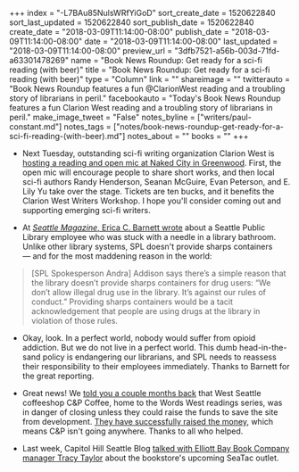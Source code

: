 +++
index = "-L7BAu85NulsWRfYiGoD"
sort_create_date = 1520622840
sort_last_updated = 1520622840
sort_publish_date = 1520622840
create_date = "2018-03-09T11:14:00-08:00"
publish_date = "2018-03-09T11:14:00-08:00"
date = "2018-03-09T11:14:00-08:00"
last_updated = "2018-03-09T11:14:00-08:00"
preview_url = "3dfb7521-a56b-003d-71fd-a63301478269"
name = "Book News Roundup: Get ready for a sci-fi reading (with beer)"
title = "Book News Roundup: Get ready for a sci-fi reading (with beer)"
type = "Column"
link = ""
shareimage = ""
twitterauto = "Book News Roundup features a fun @ClarionWest reading and a troubling story of librarians in peril."
facebookauto = "Today's Book News Roundup features a fun Clarion West reading and a troubling story of librarians in peril."
make_image_tweet = "False"
notes_byline = ["writers/paul-constant.md"]
notes_tags = ["notes/book-news-roundup-get-ready-for-a-sci-fi-reading-(with-beer).md"]
notes_about = ""
books = ""
+++
* Next Tuesday, outstanding sci-fi writing organization Clarion West is [hosting a reading and open mic at Naked City in Greenwood](https://www.clarionwest.org/brewing-other-worlds/). First, the open mic will encourage people to share short works, and then local sci-fi authors Randy Henderson, Seanan McGuire, Evan Peterson, and E. Lily Yu take over the stage. Tickets are ten bucks, and it benefits the Clarion West Writers Workshop. I hope you'll consider coming out and supporting emerging sci-fi writers.

* At [*Seattle Magazine*, Erica C. Barnett wrote](http://seattlemag.com/news-and-features/seattle-library-employee-was-stuck-needle-should-branches-make-changes-deal-opioid) about a Seattle Public Library employee who was stuck with a needle in a library bathroom. Unlike other library systems, SPL doesn't provide sharps containers — and for the most maddening reason in the world:

<blockquote>[SPL Spokesperson Andra] Addison says there’s a simple reason that the library doesn’t provide sharps containers for drug users: “We don’t allow illegal drug use in the library. It’s against our rules of conduct.” Providing sharps containers would be a tacit acknowledgement that people are using drugs at the library in violation of those rules.</blockquote>

* Okay, look. In a perfect world, nobody would suffer from opioid addiction. But we do not live in a perfect world. This dumb head-in-the-sand policy is endangering our librarians, and SPL needs to reassess their responsibility to their employees immediately. Thanks to Barnett for the great reporting.

* Great news! We [told you a couple months back](http://www.seattlereviewofbooks.com/notes/2018/01/17/tonights-words-west-reading-benefits-one-of-seattles-best-neighborhood-independent-coffee-shops/) that West Seattle coffeeshop C&P Coffee, home to the Words West readings series, was in danger of closing unless they could raise the funds to save the site from development. [They have successfully raised the money](http://westseattleblog.com/2018/03/it-is-a-home-it-is-your-home-c-p-coffee-announces-its-raised-the-money-to-purchase-and-preserve-the-coffee-house/), which means C&P isn't going anywhere. Thanks to all who helped.

* Last week, Capitol Hill Seattle Blog [talked with Elliott Bay Book Company manager Tracy Taylor](http://www.capitolhillseattle.com/2018/03/congratulations-on-your-spirit-of-the-hill-award-tracy-taylor-now-tell-us-about-about-elliott-bay-book-companys-coming-sea-tac-store/?utm_source=dlvr.it&utm_medium=twitter) about the bookstore's upcoming SeaTac outlet.